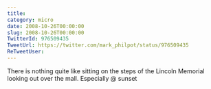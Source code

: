 ```yaml
---
title: 
category: micro
date: 2008-10-26T00:00:00
slug: 2008-10-26T00:00:00
TwitterId: 976509435
TweetUrl: https://twitter.com/mark_philpot/status/976509435
ReTweetUser: 
---
```


There is nothing quite like sitting on the steps of the Lincoln Memorial looking out over the mall. Especially @ sunset